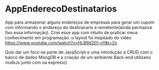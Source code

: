 # AppEnderecoDestinatarios
App para armazenar alguns endereços de empresas para gerar um cupom com informando o endereço do destinarario e
remetente(ainda permance fixo essa informação).
 Criei esse app com intuito de praticar meus conhecimento em programação. o layout foi inspitado do video <link>https://www.youtube.com/watch?v=HLB9d201-oY&t=2s<link>

Quis dar um foco na parte de JavaScript e uma introdução a CRUD com o banco de dados MongDB e a criação de um ambiente Back-end utilizano nodeJs junto com oa express()
